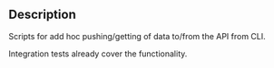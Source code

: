 ## Description
Scripts for add hoc pushing/getting of data to/from the API from CLI.

Integration tests already cover the functionality.

[//]: # (TODO: will be covered)